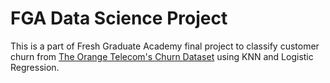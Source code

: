 # FGA Data Science Project
This is a part of Fresh Graduate Academy final project to classify customer churn from [The Orange Telecom's Churn Dataset](https://www.kaggle.com/datasets/mnassrib/telecom-churn-datasets) using KNN and Logistic Regression.
